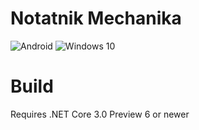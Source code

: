 # Notatnik Mechanika
![Android](https://i.imgur.com/uLHdOim.png)
![Windows 10](https://i.imgur.com/7Vsv9U2.jpg)

# Build
Requires .NET Core 3.0 Preview 6 or newer
